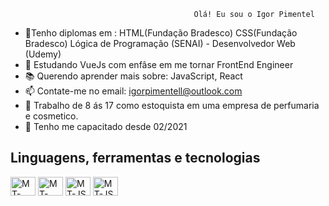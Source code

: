                                              Olá! Eu sou o Igor Pimentel

- 📝Tenho diplomas em : HTML(Fundação Bradesco) CSS(Fundação Bradesco) Lógica de Programação (SENAI) - Desenvolvedor Web (Udemy)
- 🌱 Estudando VueJs com enfâse em me tornar FrontEnd Engineer
- 📚 Querendo aprender mais sobre: JavaScript, React
- 📫 Contate-me no email: igorpimentell@outlook.com
- 🏢 Trabalho de 8 ás 17 como estoquista em uma empresa de perfumaria e cosmetico. 
- 📢 Tenho me capacitado desde 02/2021


<h2>Linguagens, ferramentas e tecnologias </h2>
  <div style="display: inline_block">
    <img align="center" alt="MT-HTML" height="30" width="40" src="https://cdn.jsdelivr.net/gh/devicons/devicon/icons/html5/html5-plain-wordmark.svg">
    <img align="center" alt="MT-CSS" height="30" width="40" src="https://cdn.jsdelivr.net/gh/devicons/devicon/icons/css3/css3-plain-wordmark.svg">
    <img align="center" alt="MT-JS" height="30" width="40" src="https://cdn.jsdelivr.net/gh/devicons/devicon/icons/javascript/javascript-plain.svg">
    <img align="center" alt="MT-JS" height="30" width="40" src="https://cdn.jsdelivr.net/gh/devicons/devicon/icons/vuejs/vuejs-original-wordmark.svg">
    
    
  
   </div>
